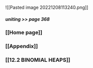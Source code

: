 ![[Pasted image 20221208113240.png]]

##### uniting >> page 368

### [[Home page]]


### [[Appendix]]

### [[12.2 BINOMIAL HEAPS]]
